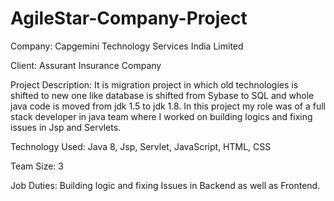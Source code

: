 # AgileStar-Company-Project

Company: Capgemini Technology Services India Limited 

Client: Assurant Insurance Company

Project Description: It is migration project in which old technologies is shifted to new one like database is shifted from Sybase to SQL and whole java code is moved from jdk 1.5 to jdk 1.8. In this project my role was of a full stack developer in java team where I worked on building logics and fixing issues in Jsp and Servlets. 

Technology Used: Java 8, Jsp, Servlet, JavaScript, HTML, CSS

Team Size: 3

Job Duties: Building logic and fixing Issues in Backend as well as Frontend.
